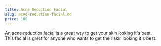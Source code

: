 ```yaml
---
title: Acne Reduction Facial
slug: acne-reduction-facial.md
price: 100
---
```


An acne reduction facial is a great way to get your skin looking it's best. This facial is great for anyone who wants to get their skin looking it's best.
